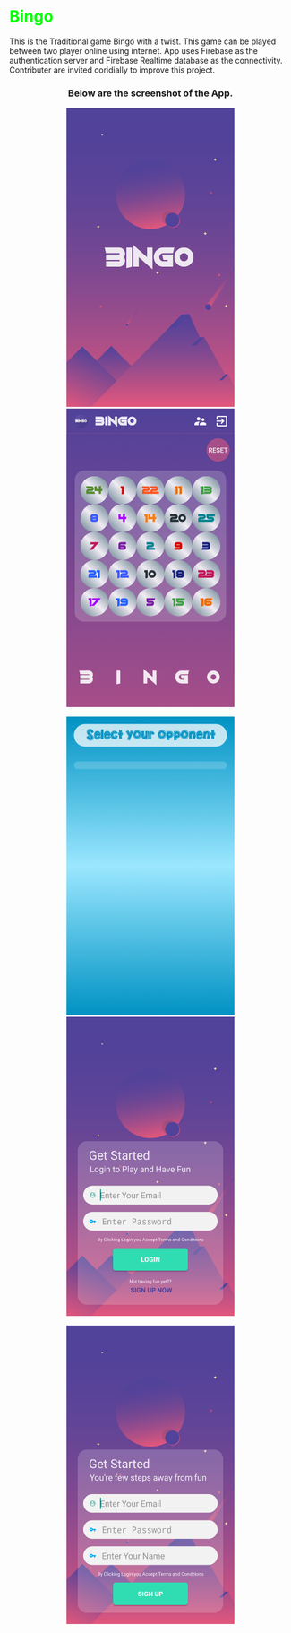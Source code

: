 <h1 style="color:#00FF00;">Bingo</h1>
This is the Traditional game Bingo with a twist.
This game can be played between two player online using internet.
App uses Firebase as the authentication server and Firebase Realtime database as the connectivity.
Contributer are invited coridially to improve this project.
<h3 align="center">
  Below are the screenshot of the App.
  </h3>
<p align="center">
  <img src="Screenshot_20180313-033413.png" width="300"/>
  <img src="Screenshot_20180313-033417.png" width="300"/>
</p>
<p align="center">
  <img src="Screenshot_20180313-033424.png" width="300"/>
  <img src="Screenshot_20180313-033447.png" width="300"/>
</p>
<p align="center">
  <img src="Screenshot_20180313-033459.png" width="300"/>
</p>
